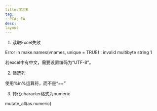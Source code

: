 ```yaml
---
title:学习R
tag:
- PCA; FA
desc:
layout
---
```

1. 读取Excel失败

Error in make.names(vnames, unique = TRUE) : invalid multibyte string 1

若excel中有中文，需要设置编码为“UTF-8”。

2. 筛选列

使用%in%运算符，而不是“==”

3. 转化character格式为numeric

mutate_all(as.numeric)
